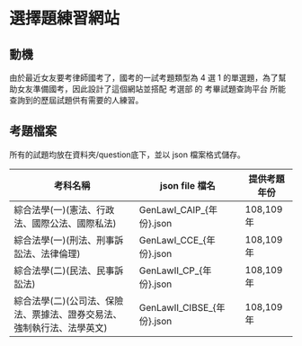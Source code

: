 # 選擇題練習網站

## 動機

由於最近女友要考律師國考了，國考的一試考題類型為 4 選 1 的單選題，為了幫助女友準備國考，因此設計了這個網站並搭配 考選部 的 考畢試題查詢平台 所能查詢到的歷屆試題供有需要的人練習。

## 考題檔案

所有的試題均放在資料夾/question底下，並以 json 檔案格式儲存。

| 考科名稱 | json file 檔名 | 提供考題年份 |
| ------ | ------ | ------ |
| 綜合法學(一)(憲法、行政法、國際公法、國際私法) | GenLawI_CAIP_{年份}.json | 108,109年 |
| 綜合法學(一)(刑法、刑事訴訟法、法律倫理) | GenLawI_CCE_{年份}.json | 108,109年 |
| 綜合法學(二)(民法、民事訴訟法) | GenLawII_CP_{年份}.json | 108,109年 |
| 綜合法學(二)(公司法、保險法、票據法、證券交易法、強制執行法、法學英文) | GenLawII_CIBSE_{年份}.json | 108,109年 |